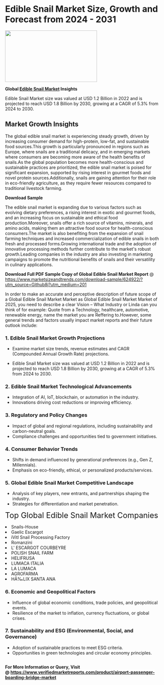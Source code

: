 <H1>Edible Snail Market Size, Growth and Forecast from 2024 - 2031</H1><img class="aligncenter size-medium wp-image-584254" src="https://thirdeyenews.in/wp-content/uploads/2024/09/Global-Market-Research-300x168.jpeg" alt="" width="300" height="168" /><p><strong>Global&nbsp;<a href="https://www.marketsizeandtrends.com/download-sample/624922/?utm_source=Github8j?utm_medium=201">Edible Snail Market</a> Insights</strong></p><p>Edible Snail Market size was valued at USD 1.2 Billion in 2022 and is projected to reach USD 1.8 Billion by 2030, growing at a CAGR of 5.3% from 2024 to 2030.</p><p><h2>Market Growth Insights</h2> <p>The global edible snail market is experiencing steady growth, driven by increasing consumer demand for high-protein, low-fat, and sustainable food sources.This growth is particularly pronounced in regions such as Europe, where snails are a traditional delicacy, and in emerging markets where consumers are becoming more aware of the health benefits of snails.As the global population becomes more health-conscious and sustainable practices are prioritized, the edible snail market is poised for significant expansion, supported by rising interest in gourmet foods and novel protein sources.Additionally, snails are gaining attention for their role in eco-friendly agriculture, as they require fewer resources compared to traditional livestock farming.</p> <p><strong>Download Sample</strong></p> <p>The edible snail market is expanding due to various factors such as evolving dietary preferences, a rising interest in exotic and gourmet foods, and an increasing focus on sustainable and ethical food production.Moreover, snails offer a rich source of vitamins, minerals, and amino acids, making them an attractive food source for health-conscious consumers.The market is also benefiting from the expansion of snail farming techniques and increased commercialization of edible snails in both fresh and processed forms.Growing international trade and the adoption of innovative processing methods further contribute to the market's robust growth.Leading companies in the industry are also investing in marketing campaigns to promote the nutritional benefits of snails and their versatility in culinary applications.<p><span class=""><strong>Download Full PDF Sample Copy of Global Edible Snail Market Report</strong> @ <a href="https://www.marketsizeandtrends.com/download-sample/624922/?utm_source=Github8j?utm_medium=201" target="_blank">https://www.marketsizeandtrends.com/download-sample/624922/?utm_source=Github8j?utm_medium=201</a></span></p><p>In order to make an accurate and perceptive description of future scope of a Global&nbsp;Edible Snail Market Market as Global&nbsp;Edible Snail Market Market of 2025, you need to describe a clear Vision &ndash; What Industry or Linda can you think of for example: Quote from a Technology, healthcare, automotive, renewable energy, name the market you are Reffering to.However, some general trends and factors usually impact market reports and their future outlook include:</p><h3>1.&nbsp;<strong>Edible Snail Market Growth Projections</strong></h3><ul><li>Examine market size trends, revenue estimates and CAGR (Compounded Annual Growth Rate) projections.</li><li><p>Edible Snail Market size was valued at USD 1.2 Billion in 2022 and is projected to reach USD 1.8 Billion by 2030, growing at a CAGR of 5.3% from 2024 to 2030.</p></li></ul><h3>2.&nbsp;<strong>Edible Snail Market Technological Advancements</strong></h3><ul><li>Integration of AI, IoT, blockchain, or automation in the industry.</li><li>Innovations driving cost reductions or improving efficiency.</li></ul><h3>3.&nbsp;<strong>Regulatory and Policy Changes</strong></h3><ul><li>Impact of global and regional regulations, including sustainability and carbon-neutral goals.</li><li>Compliance challenges and opportunities tied to government initiatives.</li></ul><h3>4.&nbsp;<strong>Consumer Behavior Trends</strong></h3><ul><li>Shifts in demand influenced by generational preferences (e.g., Gen Z, Millennials).</li><li>Emphasis on eco-friendly, ethical, or personalized products/services.</li></ul><h3>5.&nbsp;<strong>Global Edible Snail Market Competitive Landscape</strong></h3><ul><li>Analysis of key players, new entrants, and partnerships shaping the industry.</li><li>Strategies for differentiation and market penetration.</li></ul><p data-pm-slice="1 1 []"><span style="color: inherit; font-family: inherit; font-size: 25px;">Top Global Edible Snail Market Companies</span></p><div class="" data-test-id=""><p><li>Snails-House</li><li> Gaelic Escargot</li><li> iVitl Snail Processing Factory</li><li> Romanzini</li><li> L' ESCARGOT COURBEYRE</li><li> POLISH SNAIL FARM</li><li> HELIFRUSA</li><li> LUMACA ITALIA</li><li> LA LUMACA</li><li> AGROFARMA</li><li> HÃ‰LIX SANTA ANA</li></p></div><h3>6.&nbsp;<strong>Economic and Geopolitical Factors</strong></h3><ul><li>Influence of global economic conditions, trade policies, and geopolitical events.</li><li>Resilience of the market to inflation, currency fluctuations, or global crises.</li></ul><h3>7.&nbsp;<strong>Sustainability and ESG (Environmental, Social, and Governance)</strong></h3><ul><li>Adoption of sustainable practices to meet ESG criteria.</li><li>Opportunities in green technologies and circular economy principles.</li></ul><h2><strong style="font-size: 14px;">For More Information or Query, Visit @&nbsp;</strong><a style="background-color: #ffffff; font-size: 14px;" href="https://www.marketsizeandtrends.com/report/edible-snail-market/" target="_blank">https://www.verifiedmarketreports.com/product/airport-passenger-boarding-bridge-market</a></h2>